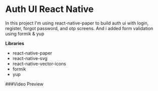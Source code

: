 # Auth UI React Native 

In this project I'm using react-native-paper to build auth ui with login, register, forgot password, and otp screens. And i added form validation using formik & yup

**Libraries**
- react-native-paper
- react-native-svg
- react-native-vector-icons
- formik
- yup

###Video Preview

